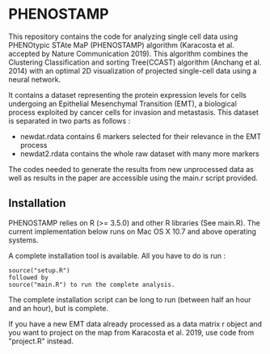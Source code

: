 # PHENOSTAMP

This repository contains the code for analyzing single cell data using PHENOtypic STAte MaP (PHENOSTAMP) algorithm (Karacosta et al. accepted by Nature Communication 2019). This algorithm combines the Clustering Classification and sorting Tree(CCAST) algorithm (Anchang et al. 2014) with an optimal 2D visualization of projected single-cell data using a neural network.

It contains a dataset representing the protein expression levels for cells undergoing an Epithelial Mesenchymal Transition (EMT), a biological process exploited by cancer cells for invasion and metastasis. This dataset is separated in two parts as follows :
+ newdat.rdata contains 6 markers selected for their relevance in the EMT process
+ newdat2.rdata contains the whole raw dataset with many more markers

The codes needed to generate the results from new unprocessed data as well as results in the paper are accessible using the main.r script provided.

## Installation
PHENOSTAMP relies on R (>= 3.5.0) and other R libraries (See main.R). The current implementation below runs on Mac OS X 10.7 and above operating systems.

A complete installation tool is available. All you have to do is run :
```{R}
source("setup.R")
followed by 
source("main.R") to run the complete analysis.
```
The complete installation script can be long to run (between half an hour and an hour), but is complete.

If you have a new EMT data already processed as a data matrix r object and you want to project on the map from Karacosta et al. 2019, use code from "project.R" instead.
